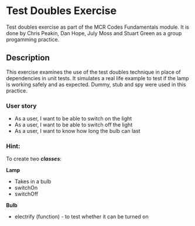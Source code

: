 # Test Doubles Exercise 

Test doubles exercise as part of the MCR Codes Fundamentals module. It is done by Chris Peakin, Dan Hope, July Moss and Stuart Green as a group progamming practice. 

## Description

This exercise examines the use of the test doubles technique in place of dependencies in unit tests. It simulates a real life example to test if the lamp is working safely and as expected. Dummy, stub and spy were used in this practice.

### User story
* As a user, I want to be able to switch on the light
* As a user, I want to be able to switch off the light
* As a user, I want to know how long the bulb can last

### Hint:

To create two ***classes***:

**Lamp**

* Takes in a bulb 
* switchOn
* switchOff

**Bulb**

* electrify (function) - to test whether it can be turned on
